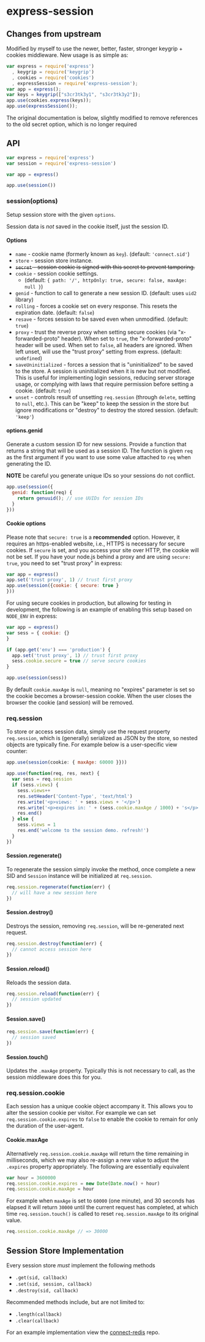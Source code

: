 # express-session

## Changes from upstream

Modified by myself to use the newer, better, faster, stronger keygrip + cookies middleware. New usage is as simple as:

```js
var express = require('express')
  , keygrip = require('keygrip')
  , cookies = require('cookies')
  , expressSession = require('express-session');
var app = express();
var keys = keygrip(["s3cr3tk3y1", "s3cr3tk3y2"]);
app.use(cookies.express(keys));
app.use(expressSession());
```

The original documentation is below, slightly modified to remove references to the old secret option, which is no longer required

## API

```js
var express = require('express')
var session = require('express-session')

var app = express()

app.use(session())
```


### session(options)

Setup session store with the given `options`.

Session data is _not_ saved in the cookie itself, just the session ID.

#### Options

  - `name` - cookie name (formerly known as `key`). (default: `'connect.sid'`)
  - `store` - session store instance.
  - ~~`secret` - session cookie is signed with this secret to prevent tampering.~~
  - `cookie` - session cookie settings.
    - (default: `{ path: '/', httpOnly: true, secure: false, maxAge: null }`)
  - `genid` - function to call to generate a new session ID. (default: uses `uid2` library)
  - `rolling` - forces a cookie set on every response. This resets the expiration date. (default: `false`)
  - `resave` - forces session to be saved even when unmodified. (default: `true`)
  - `proxy` - trust the reverse proxy when setting secure cookies (via "x-forwarded-proto" header). When set to `true`, the "x-forwarded-proto" header will be used. When set to `false`, all headers are ignored. When left unset, will use the "trust proxy" setting from express. (default: `undefined`)
  - `saveUninitialized` - forces a session that is "uninitialized" to be saved to the store. A session is uninitialized when it is new but not modified. This is useful for implementing login sessions, reducing server storage usage, or complying with laws that require permission before setting a cookie. (default: `true`)
  - `unset` - controls result of unsetting `req.session` (through `delete`, setting to `null`, etc.). This can be "keep" to keep the session in the store but ignore modifications or "destroy" to destroy the stored session. (default: `'keep'`)

#### options.genid

Generate a custom session ID for new sessions. Provide a function that returns a string that will be used as a session ID. The function is given `req` as the first argument if you want to use some value attached to `req` when generating the ID.

**NOTE** be careful you generate unique IDs so your sessions do not conflict.

```js
app.use(session({
  genid: function(req) {
    return genuuid(); // use UUIDs for session IDs
  }
}))
```

#### Cookie options

Please note that `secure: true` is a **recommended** option. However, it requires an https-enabled website, i.e., HTTPS is necessary for secure cookies.
If `secure` is set, and you access your site over HTTP, the cookie will not be set. If you have your node.js behind a proxy and are using `secure: true`, you need to set "trust proxy" in express:

```js
var app = express()
app.set('trust proxy', 1) // trust first proxy
app.use(session({cookie: { secure: true }
}))
```

For using secure cookies in production, but allowing for testing in development, the following is an example of enabling this setup based on `NODE_ENV` in express:

```js
var app = express()
var sess = { cookie: {}
}

if (app.get('env') === 'production') {
  app.set('trust proxy', 1) // trust first proxy
  sess.cookie.secure = true // serve secure cookies
}

app.use(session(sess))
```

By default `cookie.maxAge` is `null`, meaning no "expires" parameter is set
so the cookie becomes a browser-session cookie. When the user closes the
browser the cookie (and session) will be removed.

### req.session

To store or access session data, simply use the request property `req.session`,
which is (generally) serialized as JSON by the store, so nested objects
are typically fine. For example below is a user-specific view counter:

```js
app.use(session(cookie: { maxAge: 60000 }}))

app.use(function(req, res, next) {
  var sess = req.session
  if (sess.views) {
    sess.views++
    res.setHeader('Content-Type', 'text/html')
    res.write('<p>views: ' + sess.views + '</p>')
    res.write('<p>expires in: ' + (sess.cookie.maxAge / 1000) + 's</p>')
    res.end()
  } else {
    sess.views = 1
    res.end('welcome to the session demo. refresh!')
  }
})
```

#### Session.regenerate()

To regenerate the session simply invoke the method, once complete
a new SID and `Session` instance will be initialized at `req.session`.

```js
req.session.regenerate(function(err) {
  // will have a new session here
})
```

#### Session.destroy()

Destroys the session, removing `req.session`, will be re-generated next request.

```js
req.session.destroy(function(err) {
  // cannot access session here
})
```

#### Session.reload()

Reloads the session data.

```js
req.session.reload(function(err) {
  // session updated
})
```

#### Session.save()

```js
req.session.save(function(err) {
  // session saved
})
```

#### Session.touch()

Updates the `.maxAge` property. Typically this is
not necessary to call, as the session middleware does this for you.

### req.session.cookie

Each session has a unique cookie object accompany it. This allows
you to alter the session cookie per visitor. For example we can
set `req.session.cookie.expires` to `false` to enable the cookie
to remain for only the duration of the user-agent.

#### Cookie.maxAge

Alternatively `req.session.cookie.maxAge` will return the time
remaining in milliseconds, which we may also re-assign a new value
to adjust the `.expires` property appropriately. The following
are essentially equivalent

```js
var hour = 3600000
req.session.cookie.expires = new Date(Date.now() + hour)
req.session.cookie.maxAge = hour
```

For example when `maxAge` is set to `60000` (one minute), and 30 seconds
has elapsed it will return `30000` until the current request has completed,
at which time `req.session.touch()` is called to reset `req.session.maxAge`
to its original value.

```js
req.session.cookie.maxAge // => 30000
```

## Session Store Implementation

Every session store _must_ implement the following methods

   - `.get(sid, callback)`
   - `.set(sid, session, callback)`
   - `.destroy(sid, callback)`

Recommended methods include, but are not limited to:

   - `.length(callback)`
   - `.clear(callback)`

For an example implementation view the [connect-redis](http://github.com/visionmedia/connect-redis) repo.
